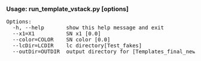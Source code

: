 ### Usage: run_template_vstack.py [options] ###
<pre>
Options:
  -h, --help       show this help message and exit
  --x1=X1          SN x1 [0.0]
  --color=COLOR    SN color [0.0]
  --lcDir=LCDIR    lc directory[Test_fakes]
  --outDir=OUTDIR  output directory for [Templates_final_new]

</pre>
